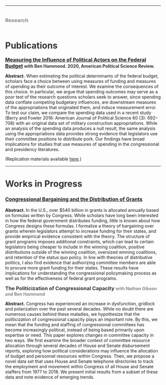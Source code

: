 <hr>
<div class="row">
  <div class="column left" style="color:#888">
    <h3> Research </h3>
  </div>
  <div class="column right">
    <h1 style="color:#333">Publications</h1> 
    <p><h3 style="color:#888;display:inline"><a href = "https://doi.org/10.1017/S0003055419000881">Measuring the Influence of Political Actors on the Federal Budget</a> </h3> <h4 style="color:#333;display:inline"> with Ben Hammond. 2020, American Political Science Review. </h4></p> <p> <b>Abstract.</b> When estimating the political determinants of the federal budget, scholars face a choice between using measures of funding and measures of spending as their outcome of interest. We examine the consequences of this choice. In particular, we argue that spending outcomes may serve as a poor test of the research questions scholars seek to answer, since spending data conflate competing budgetary influences, are downstream measures of the appropriations that originated them, and induce measurement error. To test our claim, we compare the spending data used in a recent study (Berry and Fowler 2016: American Journal of Political Science 60 (3): 692–708) with an original data set of military construction appropriations. While an analysis of the spending data produces a null result, the same analysis using the appropriations data provides strong evidence that legislators use their committee positions to distribute pork. Our findings have broad implications for studies that use measures of spending in the congressional and presidency literatures. </p><p>
    (Replication materials available <a href="https://dataverse.harvard.edu/dataset.xhtml?persistentId=doi:10.7910/DVN/UN3KML">here</a>.) </p>
    <hr style="height:2px;background-color:#888">
  <h1 style="color:#333">Works in Progress</h1>
    <p><h3 style="color:#333"><a href = "https://leahrosenstiel.github.io/bargaining_and_grants.pdf"> Congressional Bargaining and the Distribution of Grants </a></h3></p>
  <p><b>Abstract. </b>In the U.S., over $540 billion in grants is allocated annually based on formulas written by Congress. While scholars have long been interested in how the federal government distributes funding, little is known about how Congress designs these formulas. I formalize a theory of bargaining over grants wherein legislators attempt to increase funding for their states, and provide empirical evidence consistent with the theory. The structure of grant programs imposes additional constraints, which can lead to certain legislators being cheaper to include in the winning coalition, positive distributions outside of the winning coalition, oversized winning coalitions, and retention of the status quo policy. In line with theories of distributive politics, I also find evidence that authorizing committee members are able to procure more grant funding for their states. These results have implications for understanding the congressional policymaking process as well as for the effectiveness of federal grant programs.</p>
    <p><h3 style="color:#333;display:inline">The Politicization of Congressional Capacity</h3>
    <h4 style="color:#888;display:inline">with Nathan Gibson and Ben Hammond </h4></p>
    <p><b>Abstract.</b> Congress has experienced an increase in dysfunction, gridlock and polarization over the past several decades. While no doubt there are numerous causes behind these maladies, we hypothesize that the politicization of congressional capacity plays an important role. By this, we mean that the funding and staffing of congressional committees has become increasingly political, instead of being based primarily upon expertise or need. This paper explores changes in committee capacity in two ways. We first examine the broader context of committee resource allocation through several decades of House and Senate disbursement reports, exploring how political considerations may influence the allocation of budget and personnel resources within Congress. Then, we propose a novel data set that uses House and Senate telephone directories to track the employment and movement within Congress of all House and Senate staffers from 1977 to 2018. We present initial results from a subset of these data and note evidence of emerging trends.</p>
  </div>
</div>
